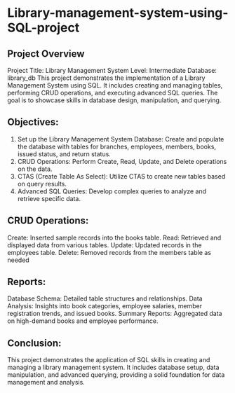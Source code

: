 # Library-management-system-using-SQL-project
  ## Project Overview
  Project Title: Library Management System
  Level: Intermediate
  Database: library_db
  This project demonstrates the implementation of a Library Management System using SQL. It includes creating and managing tables, performing CRUD operations, and executing advanced SQL queries. The goal is to 
  showcase skills in database design, manipulation, and querying.
   ## Objectives:
   1. Set up the Library Management System Database: Create and populate the database with tables for branches, employees, members, books, issued status, and return status.
   2. CRUD Operations: Perform Create, Read, Update, and Delete operations on the data.
   3. CTAS (Create Table As Select): Utilize CTAS to create new tables based on query results.
   4. Advanced SQL Queries: Develop complex queries to analyze and retrieve specific data.
   ## CRUD Operations:
   Create: Inserted sample records into the books table.
   Read: Retrieved and displayed data from various tables.
   Update: Updated records in the employees table.
   Delete: Removed records from the members table as needed
   ## Reports:
   Database Schema: Detailed table structures and relationships.
   Data Analysis: Insights into book categories, employee salaries, member registration trends, and issued books.
   Summary Reports: Aggregated data on high-demand books and employee performance.
   ## Conclusion:
   This project demonstrates the application of SQL skills in creating and managing a library management system. It includes database setup, data manipulation, and advanced querying, providing a solid foundation 
   for data management and analysis.
  





